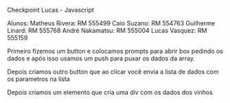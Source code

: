 Checkpoint Lucas - Javascript

Alunos: 
Matheus Rivera: RM 555499
Caio Suzano: RM 554763 
Guilherme Linard: RM 555768 
André Nakamatsu: RM 555004
Lucas Vasquez: RM 555159 

Primeiro fizemos um button e colocamos prompts para abrir box pedindo os dados e após isso usamos um push para puxar os dados da array.

Depois criamos outro button que ao clicar você envia a lista de dados com os parametros na lista

Depois criamos um elemento que cria uma div com os dados dos vinhos
